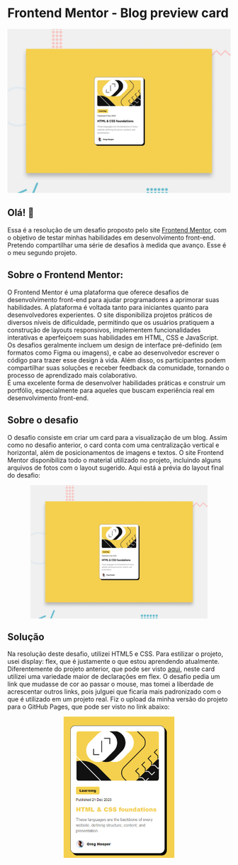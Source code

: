 # Frontend Mentor - Blog preview card

![Design preview for the Blog preview card coding challenge](./preview.jpg)

## Olá! 👋

Essa é a resolução de um desafio proposto pelo site <a href="https://www.frontendmentor.io/home" target="_blank">Frontend Mentor</a>, com o objetivo de testar minhas habilidades em desenvolvimento front-end. Pretendo compartilhar uma série de desafios à medida que avanço. Esse é o meu segundo projeto.

## Sobre o Frontend Mentor:

O Frontend Mentor é uma plataforma que oferece desafios de desenvolvimento front-end para ajudar programadores a aprimorar suas habilidades. A plataforma é voltada tanto para iniciantes quanto para desenvolvedores experientes. O site disponibiliza projetos práticos de diversos níveis de dificuldade, permitindo que os usuários pratiquem a construção de layouts responsivos, implementem funcionalidades interativas e aperfeiçoem suas habilidades em HTML, CSS e JavaScript.<br>
Os desafios geralmente incluem um design de interface pré-definido (em formatos como Figma ou imagens), e cabe ao desenvolvedor escrever o código para trazer esse design à vida. Além disso, os participantes podem compartilhar suas soluções e receber feedback da comunidade, tornando o processo de aprendizado mais colaborativo.<br>
É uma excelente forma de desenvolver habilidades práticas e construir um portfólio, especialmente para aqueles que buscam experiência real em desenvolvimento front-end.

## Sobre o desafio

O desafio consiste em criar um card para a visualização de um blog. Assim como no desafio anterior, o card conta com uma centralização vertical e horizontal, além de posicionamentos de imagens e textos. O site Frontend Mentor disponibiliza todo o material utilizado no projeto, incluindo alguns arquivos de fotos com o layout sugerido.
Aqui está a prévia do layout final do desafio:

<div align="center" style="display: inline_block";> <img align="center" src="./preview.jpg" alt="Card Blog Preview" style="width: 400px; height: 300px;"> </div>

## Solução

Na resolução deste desafio, utilizei HTML5 e CSS. Para estilizar o projeto, usei display: flex, que é justamente o que estou aprendendo atualmente.
Diferentemente do projeto anterior, que pode ser visto <a href="https://ederprocopio.github.io/frontend-mentor-qr-code-component/" target="_blank" >aqui</a>, neste card utilizei uma variedade maior de declarações em flex.
O desafio pedia um link que mudasse de cor ao passar o mouse, mas tomei a liberdade de acrescentar outros links, pois julguei que ficaria mais padronizado com o que é utilizado em um projeto real.
Fiz o upload da minha versão do projeto para o GitHub Pages, que pode ser visto no link abaixo:

<div align="center"> <a href="https://ederprocopio.github.io/blog-preview-card-main/"> <img align="center" src="./design/active-status-resolve.png" alt="Imagem da página de conclusão" style="width: 250px;"> </a> </div>